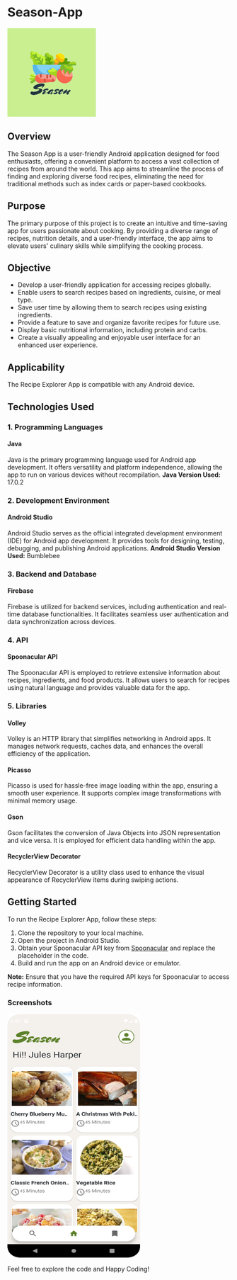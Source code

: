 # Season-App

![App Logo](https://github.com/dididip/Season-App/blob/main/Screenshots/season%20app%20logo.png)

## Overview
The Season App is a user-friendly Android application designed for food enthusiasts, offering a convenient platform to access a vast collection of recipes from around the world. This app aims to streamline the process of finding and exploring diverse food recipes, eliminating the need for traditional methods such as index cards or paper-based cookbooks.

## Purpose
The primary purpose of this project is to create an intuitive and time-saving app for users passionate about cooking. By providing a diverse range of recipes, nutrition details, and a user-friendly interface, the app aims to elevate users' culinary skills while simplifying the cooking process.

## Objective
- Develop a user-friendly application for accessing recipes globally.
- Enable users to search recipes based on ingredients, cuisine, or meal type.
- Save user time by allowing them to search recipes using existing ingredients.
- Provide a feature to save and organize favorite recipes for future use.
- Display basic nutritional information, including protein and carbs.
- Create a visually appealing and enjoyable user interface for an enhanced user experience.

## Applicability
The Recipe Explorer App is compatible with any Android device.

## Technologies Used
### 1. Programming Languages
#### Java
Java is the primary programming language used for Android app development. It offers versatility and platform independence, allowing the app to run on various devices without recompilation.
**Java Version Used:** 17.0.2

### 2. Development Environment
#### Android Studio
Android Studio serves as the official integrated development environment (IDE) for Android app development. It provides tools for designing, testing, debugging, and publishing Android applications.
**Android Studio Version Used:** Bumblebee

### 3. Backend and Database
#### Firebase
Firebase is utilized for backend services, including authentication and real-time database functionalities. It facilitates seamless user authentication and data synchronization across devices.

### 4. API
#### Spoonacular API
The Spoonacular API is employed to retrieve extensive information about recipes, ingredients, and food products. It allows users to search for recipes using natural language and provides valuable data for the app.

### 5. Libraries
#### Volley
Volley is an HTTP library that simplifies networking in Android apps. It manages network requests, caches data, and enhances the overall efficiency of the application.
#### Picasso
Picasso is used for hassle-free image loading within the app, ensuring a smooth user experience. It supports complex image transformations with minimal memory usage.
#### Gson
Gson facilitates the conversion of Java Objects into JSON representation and vice versa. It is employed for efficient data handling within the app.
#### RecyclerView Decorator
RecyclerView Decorator is a utility class used to enhance the visual appearance of RecyclerView items during swiping actions.

## Getting Started

To run the Recipe Explorer App, follow these steps:

1. Clone the repository to your local machine.
2. Open the project in Android Studio.
3. Obtain your Spoonacular API key from [Spoonacular](https://spoonacular.com/food-api) and replace the placeholder in the code.
4. Build and run the app on an Android device or emulator.

**Note:** Ensure that you have the required API keys for Spoonacular to access recipe information.

### Screenshots
<img src="https://github.com/dididip/Season-App/blob/main/Screenshots/homeActivity.png" width="300" height= "550">

Feel free to explore the code and Happy Coding!